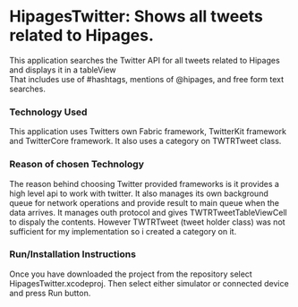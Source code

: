 # HipagesTwitter: Shows all tweets related to Hipages.

This application searches the T​witter API​ for all tweets related to Hipages and displays it in a tableView  
That includes use of #hashtags, mentions of @hipages, and free form text searches.


### Technology Used 

This application uses Twitters own Fabric framework, TwitterKit framework and TwitterCore framework. It also uses a category on TWTRTweet class.

### Reason of chosen Technology  

The reason behind choosing Twitter provided frameworks is it provides a high level api to work with twitter. It also manages its own background queue for network operations and provide result to main queue when the data arrives. It manages outh protocol and gives TWTRTweetTableViewCell to dispaly the contents. However TWTRTweet (tweet holder class) was not sufficient for my implementation so i created a category on it.   


 
### Run/Installation Instructions

Once you have downloaded the project from the repository select HipagesTwitter.xcodeproj. Then select either simulator or connected device and press Run button. 

 
 